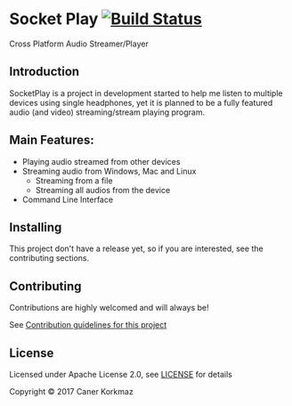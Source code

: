 # Socket Play [![Build Status](https://travis-ci.org/Kausta/SocketPlay.svg?branch=master)](https://travis-ci.org/Kausta/SocketPlay)

Cross Platform Audio Streamer/Player

## Introduction

SocketPlay is a project in development started to help me listen to multiple devices using 
single headphones, yet it is planned to be a fully featured audio (and video) 
streaming/stream playing program.

## Main Features:
 * Playing audio streamed from other devices
 * Streaming audio from Windows, Mac and Linux
    * Streaming from a file
    * Streaming all audios from the device
 * Command Line Interface
 
 ## Installing
 
 This project don't have a release yet, so if you are interested, see the contributing sections.
 
 ## Contributing
 
Contributions are highly welcomed and will always be! 

See [Contribution guidelines for this project](CONTRIBUTING.md)
 
 ## License 
 Licensed under Apache License 2.0, see [LICENSE](LICENSE) for details
 
 Copyright © 2017 Caner Korkmaz
